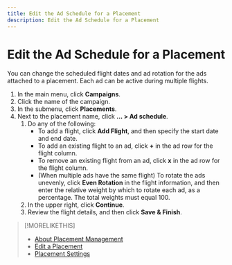 ```yaml
---
title: Edit the Ad Schedule for a Placement
description: Edit the Ad Schedule for a Placement
---
```


# Edit the Ad Schedule for a Placement

<!-- Some placements don't have this option. Clarify which placement types aren't eligible -- just simple ad serving placements (PG ones seem okay)? And anything else? -->

You can change the scheduled flight dates and ad rotation for the ads attached to a placement. Each ad can be active during multiple flights.

1. In the main menu, click **Campaigns**.
1. Click the name of the campaign.
1. In the submenu, click **Placements**.
1. Next to the placement name, click  **... > Ad schedule**.
    1. Do any of the following:
        * To add a flight, click **Add Flight**, and then specify the start date and end date.
        * To add an existing flight to an ad, click **+** in the ad row for the flight column.
        * To remove an existing flight from an ad, click **x** in the ad row for the flight column.
        * (When multiple ads have the same flight) To rotate the ads unevenly, click **Even Rotation** in the flight information, and then enter the relative weight by which to rotate each ad, as a percentage.
            The total weights must equal 100.
    1. In the upper right, click **Continue**.
    1. Review the flight details, and then click **Save & Finish**.

>[!MORELIKETHIS]
>
>* [About Placement Management](placement-about.md)
>* [Edit a Placement](placement-edit.md)
>* [Placement Settings](placement-settings.md)

